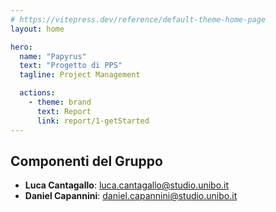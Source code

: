 ```yaml
---
# https://vitepress.dev/reference/default-theme-home-page
layout: home

hero:
  name: "Papyrus"
  text: "Progetto di PPS"
  tagline: Project Management

  actions:
    - theme: brand
      text: Report
      link: report/1-getStarted
---
```


## Componenti del Gruppo

- **Luca Cantagallo**: luca.cantagallo@studio.unibo.it
- **Daniel Capannini**: daniel.capannini@studio.unibo.it
